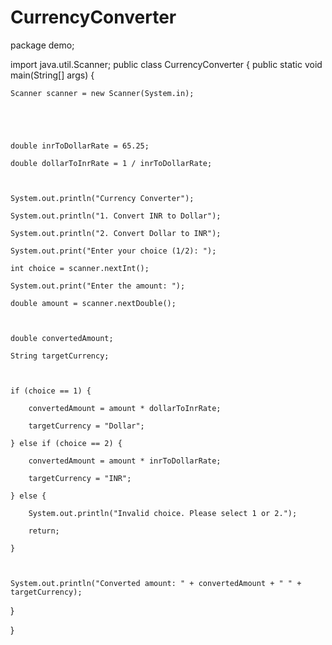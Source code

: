 # CurrencyConverter
package demo;

import java.util.Scanner;
public class CurrencyConverter {
public static void main(String[] args) {

    Scanner scanner = new Scanner(System.in);



   

    double inrToDollarRate = 65.25;

    double dollarToInrRate = 1 / inrToDollarRate;



    System.out.println("Currency Converter");

    System.out.println("1. Convert INR to Dollar");

    System.out.println("2. Convert Dollar to INR");

    System.out.print("Enter your choice (1/2): ");

    int choice = scanner.nextInt();

    System.out.print("Enter the amount: ");

    double amount = scanner.nextDouble();



    double convertedAmount;

    String targetCurrency;



    if (choice == 1) {

        convertedAmount = amount * dollarToInrRate;

        targetCurrency = "Dollar";

    } else if (choice == 2) {

        convertedAmount = amount * inrToDollarRate;

        targetCurrency = "INR";

    } else {

        System.out.println("Invalid choice. Please select 1 or 2.");

        return;

    }



    System.out.println("Converted amount: " + convertedAmount + " " + targetCurrency);

}

}



